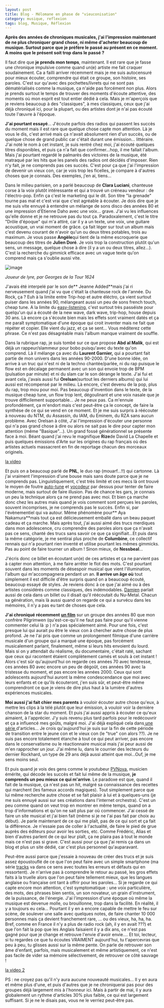 ```yaml
---
layout: post
title: Blog - Mélomane en phase de "vieuconisation"
category: musique, reflexion
tags: blog, Musique, Réflexion
---
```

**Après des années de chroniques musicales, j'ai l'impression maintenant de ne plus chroniquer grand chose, ni même d'acheter beaucoup de musique. Surtout parce que je préfère le passé au présent en ce moment. A moins que le présent soit trop dans le passé ?**

Il faut dire que **je prends mon temps**, maintenant. Il est rare que je fasse une chronique impulsive comme quand un(e) artiste me fait craquer soudainement. Ca a failli arriver récemment mais je me suis autocensuré pour mieux écouter, comprendre qui était ce groupe, son histoire, ses paroles. C'est sur qu'avec des pochettes/livrets qui ne sont pas dématérialisés comme la musique, ça n'aide pas forcément non plus. Alors je prends surtout le temps de trouver des moments d'écoute attentive, des moments où mon esprit est tout entier dédié à cela. Mais je m'aperçois que je reviens beaucoup à des "classiques", à mes classiques, ceux que j'ai déjà chroniqué ici, pour la plupart, ou des artistes dont je n'ai pas écouté toute l'œuvre à l'époque.

**J'ai pourtant essayé**... J'écoute parfois des radios qui passent les succès du moment mais il est rare que quelque chose capte mon attention. Là je vous le dis, c'est arrivé mais ça n'avait absolument rien d'un succès, ou de quelque chose de grand public car c'était durant une émission... littéraire. J'ai noté le nom à cet instant, je suis rentré chez moi, j'ai écouté quelques titres disponibles, et puis ça n'a fait que confirmer...hop, il me fallait l'album. Mais j'ai pourtant regardé le palmarès des victoires de la musique, été matraqué par les hits que les panels des radios ont décidés d'imposer. Rien n'y fait, je ne comprends pas ces succès. C'est pour ça que j'ai l'impression de devenir un vieux con, car je vois trop les ficelles, je compare à d'autres choses que je connais. Des exemples, j'en ai, tiens...

Dans le milieu parisien, on a parlé beaucoup de **Clara Luciani**, chanteuse corse à la voix plutôt intéressante et qui a trouvé un créneau vendeur : de l'électro-pop. Enfin ça c'est le marketing qui le dit. Son titre "la grenade" tourne pas mal et c'est vrai que c'est agréable à écouter. Je dois dire que je me suis vite ennuyé à entendre un mélange de sons disco des années 80 et une impression d'Etienne Daho avec une voix... grave. J'ai vu les influences qu'elle donne et je ne retrouve pas du tout ça. Paradoxalement, c'est le titre "Drôle d'époque" qui m'a attiré, car il y a un texte, une voix, une guitare acoustique, un vrai moment de grâce. ça fait léger sur tout un album mais c'est devenu courant de n'avoir qu'un ou deux titres potables, trois au maximum. Je vous passe **Angèle**qui tient de la même escroquerie que beaucoup des titres de **Julien Doré**. Je vois trop la construction plutôt qu'un sens, un message, quelque chose à dire (il y a un ou deux titres, allez...). C'est la recherche du gimmick efficace avec un vague texte qu'on comprend mais ça s'oublie aussi vite.

![image](https://upload.wikimedia.org/wikipedia/commons/b/ba/Georges_de_La_Tour_040.jpg)

*Joueur de lyre, par Georges de la Tour 1624*

J'avais été interpelé par le son de** Jeanne Added**mais j'ai ri nerveusement quand j'ai vu que c'était la chanteuse rock de l'année. Du Rock, ça ? Euh à la limite entre Trip-hop et autre éléctro, ça vient surtout puiser dans les années 90, mélangeant aussi un peu de sons french touch,  cheap tune. A la limite du <a href="https://fr.wikipedia.org/wiki/Easy_listening">easy-listening</a>, c'est surtout très passéiste pour quelqu'un qui a écouté de la new wave, dark wave, trip-hop, house depuis 30 ans. Là encore ça s'écoute bien mais les effets sont vraiment datés et ça me paraît symptomatique d'une époque qui croit inventer mais ne fait que répéter et copier. Elle vient du jazz, et ça se sent... Vous méditerez cette phrase. Ce n'est pas désagréable mais l'album manque vraiment de souffle.

Dans la rubrique rap, je suis tombé sur ce que propose **Abd al Malik**, qui est déjà un rappeur/slammeur pour bobo puisqu'avec du texte qu'on comprend. Là il mélange ça avec du **Laurent Garnier,** qui a pourtant fait partie de mon univers dans les années 90-2000. D'une bonne idée, on arrive à un truc qui n'est ni de la techno chantée/parlée, ni du rap puisque le flow est en décalage permanent avec un son qui envoie trop de BPM (pulsation par minute) et ni du slam car le son dérange le texte. J'ai fui et avant cela, j'avais aussi fui **Orelsan**(surtout les derniers albums) qui lui aussi est récompensé par le milieu. Là encore, c'est devenu de la pop, plus du rap, trop mou pour moi. Pas beaucoup d'invention dans le texte, de la musique cheap tune, un flow trop lent, dégoulinant et une voix nasale que je trouve difficilement supportable... Je ne peux pas. Ca m'ennuie profondément, ça m'endort mais c'est peut-être ça le concept, de faire la synthèse de ce qui se vend en ce moment. Et je me suis surpris à réécouter à nouveau du NTM, du Assassin, du IAM, du Eminem, du RZA sans aucun problème. Avec Orelsan à côté, J'ai l'impression d'écouter une personne qui n'a pas grand chose à dire ou alors ne sait pas le dire pour capter mon attention (même "Basique"...). Un grand fossé générationnel se présente face à moi. Béant quand j'ai revu le magnifique **Rize**de David La Chapelle et puis quelques émissions d'Arte sur les origines du rap français où des artistes actuels massacrent en fin de reportage chacun des morceaux originels.

[la video](https://www.youtube.com/watch?v=qemxVL-Mu3Q)

Et puis on a beaucoup parlé de **PNL**, le duo rap (mouarf...!!) qui cartonne. Là j'ai vraiment l'impression d'une bouse mais sans doute parce que je ne comprends pas. Linguistiquement, c'est très limité et ces mecs là ont trouvé le moyen de foutre <a href="https://fr.wikipedia.org/wiki/Auto-Tune">auto-tune</a> et <a href="https://fr.wikipedia.org/wiki/Vocodeur">vocodeur</a> par dessus pour tenter de faire moderne, mais surtout de faire illusion. Pas de chance les gars, je connais un peu la technique alors ça ne prend pas avec moi. Et bien ça marche donc chez les autres mais quand je vois comment sont perçues les paroles, souvent incomprises, je ne comprends pas le succès. Enfin si, par l'évènementiel qui va autour. Même phénomène pour** Aya Nakamura**mais tout ça est délicieusement emballé dans un beau paquet cadeau et ça marche. Mais après tout, j'ai aussi aimé des trucs merdiques dans mon adolescence, cru comprendre des paroles alors que ça n'avait pas ce sens, chanté des trucs sans savoir ce que ça signifiait...Et puis dans la même catégorie, je me sentirai plus proche de **Columbine**, ce collectif rennais qui n'a pourtant rien inventé et utilise pourtant les mêmes gimmicks. Pas au point de faire tourner un album ! Sinon mieux, de **Nessbeal**...

J'écris donc ce billet en écoutant un(e) de ces artistes et ça ne parvient pas à capter mon attention, à me faire arrêter le flot des mots. C'est pourtant souvent dans les moments de désespoir musical que vient l'illumination, l'album qui m'accompagnera pendant un an. **Il arrive un âge où** tout simplement il est difficile d'être surpris quand on a beaucoup écouté, beaucoup essayé de styles. Je reviens donc à ce que j'ai aimé ou à des artistes considérés comme classiques, des indémodables. <a href="https://www.blog-libre.org/2019/04/04/parce-quil-reste-encore-la-musique-et-la-litterature/">Damien</a> parlait aussi de cela dans un billet ou il disait qu'il réécoutait du Nu-Metal. Chacun sa génération, mais là aussi quand on regarde ce qui a survécu dans les mémoires, il n'y a pas eu tant de choses que cela. 

**J'ai chroniqué récemment** <a href="https://cheziceman.wordpress.com/2019/04/01/cinema-the-dirt-de-jeff-tremaine-2019/">**un film**</a> sur un groupe des années 80 que mon confrère Pilgrimwen (qu'est-ce-qu'il ne faut pas faire pour qu'il vienne commenter celui là :p ) n'a pas spécialement aimé. Pour une fois, c'est presque lui qui aurait pu être le vieux con à chercher autre chose de plus profond. Je ne l'ai pris que comme un prolongement filmique d'une carrière musicale d'un groupe qui a marqué une époque, pas forcément musicalement parlant, finalement, même si leurs hits envoient du lourd. Mais si on y attendait du réalisme, du documentaire, c'était raté, sachant que ceux qui racontent étaient complètement camés et souls à cet instant ! Alors c'est sûr qu'aujourd'hui on regarde ces années 70 avec tendresse, ces années 80 avec encore un peu de dégoût, ces années 90 avec la tristesse du moment, et pas encore les années 2000. Ceux qui sont adolescents aujourd'hui auront la même condescendance que moi avec leurs enfants et ce qu'ils écouteront, j'en suis sûr, et peut-être même comprendront ce que je viens de dire plus haut à la lumière d'autres expériences musicales.

**Moi aussi j'ai fait chier mes parents** à vouloir écouter autre chose qu'eux, à mettre les clips à la télé plutôt que leur émission, à vouloir voir la dernière chanson de la star du moment. Et puis j'ai aussi appris à écouter ce qu'eux aimaient, à l'apprécier. J'y suis revenu plus tard parfois pour le redécouvrir et ça a influencé mes goûts, malgré moi. J'ai déjà expliqué cela dans<a href="https://cheziceman.wordpress.com/2018/06/02/blog-le-difficile-parcours-dun-melomane-chapitre-1/"> une série </a>d'articles... Je crois qu'aujourd'hui je suis sur la fin de cette période de transition entre le jeune con et le vieux con (le "true" con alors ??). Je ne suis pas encore totalement étanche à tout ce qui peut arriver, pas encore dans le conservatisme ou le réactionnaire musical mais j'ai peur aussi de m'en rapprocher un jour. J'ai même lu, dans le courrier des lecteurs du dernier Rockhard, un type de 29 ans déjà aussi atteint que moi...Ouf, je me sens moins seul.

Et puis quand je vois des gens comme le youtubeur <a href="https://www.youtube.com/user/pvnova">PVNova</a>, musicien émérite, qui décode les succès et fait lui même de la musique, **je comprends un peu mieux ce qui m'arrive**. Le paradoxe est que, quand il fait de la musique, ça n'est pas un hit, malgré sa connaissance des recettes qui marchent (les fameux accords magiques). Tout simplement parce que lui même recherche autre chose et se fait plaisir à lui et à quelques-uns (je me suis ennuyé aussi sur ses créations dans l'internet orchestra). C'est un peu comme quand on veut trop en montrer en même temps, quand on a trop d'informations et qu'on ne sait plus par où commencer. J'ai cessé de faire un site musical et j'ai bien fait (même si je ne l'ai pas fait par choix au début). Je parle maintenant de ce qui me plaît, pas de ce qui sort et ça fait la différence. Je n'essaie pas de coller à l'actualité, de faire le pied de grue auprès des éditeurs pour avoir les sorties, etc. Comme Frédéric, Alias et bien d'autres parlent de ce qui leur plaît, ça ne plaira pas à tout le monde mais ce n'est pas si grave. C'est aussi pour ça que j'ai remis ça dans un blog et plus un site dédié, car c'est plus personnel qu'auparavant. 

Peut-être aussi parce que j'essaie à nouveau de créer des trucs et je suis assez époustouflé de ce que l'on peut faire avec un simple smartphone (ma série <a href="https://cheziceman.wordpress.com/2019/02/01/tracks-01-mercredi-26/">tracks</a> va dans ce sens avec toutes les erreurs et défauts qui en ressortent). Je n'arrive pas à  comprendre le retour au passé, les gros effets faits à la truelle alors que l'on peut faire tellement mieux, que les langues anglaise ou française ont tant à offrir pour les paroles... Si je regarde ce qui capte encore mon attention, c'est symptomatique : une voix particulière, des mots, des phrases bien sentis, un son novateur, un grain d'instrument, de la puissance, de l'énergie. J'ai l'impression d'une époque où même la musique est devenue molle, ou brouillonne, trop dans la facilité. En réalité, il y a toujours eu cela... Pourtant il y en a encore capable de mettre le feu sur scène, de soulever une salle avec quelques notes, de faire chanter 10 000 personnes mais ça devient franchement rare, ... ou des vieux, ha, ha, ha. Bref, comme en France il n'y a plus de radio rock (ah, il y en avait ???) et que l'on fait la pop que les Anglais faisaient il y a dix ans, ce n'est pas gagné pour que je change et retrouve l'envie d'avoir envie.... Et toi, lecteur, si tu regardes ce que tu écoutes VRAIMENT aujourd'hui, tu t'apercevras que peu à peu, tu glisses aussi sur la même pente. On parle de retrouver son âme d'enfant, parfois, mais musicalement et même artistiquement, ce n'est pas facile de vider sa mémoire sélectivement, de retrouver ce côté sauvage !

[la video 2](https://www.youtube.com/watch?v=rMbATaj7Il8)

PS : ne croyez pas qu'il n'y aura aucune nouveauté musicales... Il y en aura et même plus d'une, et puis d'autres que je ne chroniquerai pas pour des groupes déjà largement mis à l'honneur ici. Mais à partir de mai, il y aura globalement un rythme d'articles 30% plus faible, ce qui est largement suffisant. Si je ne le disais pas, vous ne le verriez peut-être pas. 

